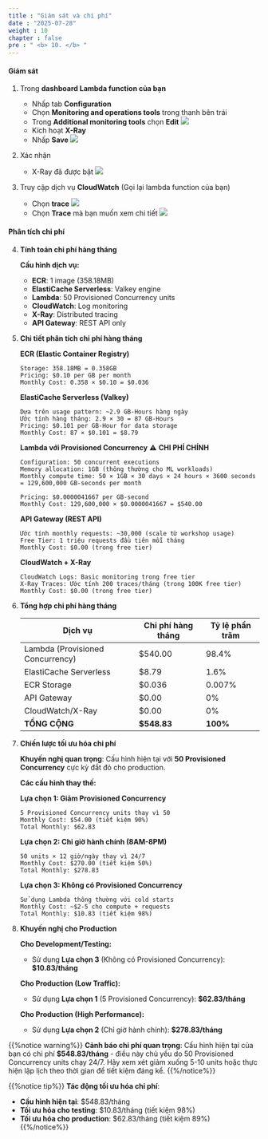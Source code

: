 ```yaml
---
title : "Giám sát và chi phí"
date : "2025-07-28" 
weight : 10
chapter : false
pre : " <b> 10. </b> "
---
```


#### Giám sát
1. Trong **dashboard Lambda function của bạn**
    - Nhấp tab **Configuration**
    - Chọn **Monitoring and operations tools** trong thanh bên trái
    - Trong **Additional monitoring tools** chọn **Edit**
    ![](/images/10.Monitoring-Pricing/1.png)
    - Kích hoạt **X-Ray**
    - Nhấp **Save**
    ![](/images/10.Monitoring-Pricing/4.png)

2. Xác nhận
    - X-Ray đã được bật
    ![](/images/10.Monitoring-Pricing/5.png)

3. Truy cập dịch vụ **CloudWatch** (Gọi lại lambda function của bạn)
    - Chọn **trace**
    ![](/images/10.Monitoring-Pricing/6.png)
    - Chọn **Trace** mà bạn muốn xem chi tiết
    ![](/images/10.Monitoring-Pricing/7.png)


#### Phân tích chi phí
4. **Tính toán chi phí hàng tháng**

   **Cấu hình dịch vụ:**
   - **ECR**: 1 image (358.18MB)
   - **ElastiCache Serverless**: Valkey engine 
   - **Lambda**: 50 Provisioned Concurrency units
   - **CloudWatch**: Log monitoring
   - **X-Ray**: Distributed tracing
   - **API Gateway**: REST API only

5. **Chi tiết phân tích chi phí hàng tháng**

   **ECR (Elastic Container Registry)**
   ```
   Storage: 358.18MB = 0.358GB
   Pricing: $0.10 per GB per month
   Monthly Cost: 0.358 × $0.10 = $0.036
   ```

   **ElastiCache Serverless (Valkey)**
   ```
   Dựa trên usage pattern: ~2.9 GB-Hours hàng ngày
   Ước tính hàng tháng: 2.9 × 30 = 87 GB-Hours
   Pricing: $0.101 per GB-Hour for data storage
   Monthly Cost: 87 × $0.101 = $8.79
   ```

   **Lambda với Provisioned Concurrency** ⚠️ **CHI PHÍ CHÍNH**
   ```
   Configuration: 50 concurrent executions
   Memory allocation: 1GB (thông thường cho ML workloads)
   Monthly compute time: 50 × 1GB × 30 days × 24 hours × 3600 seconds
   = 129,600,000 GB-seconds per month
   
   Pricing: $0.0000041667 per GB-second
   Monthly Cost: 129,600,000 × $0.0000041667 = $540.00
   ```

   **API Gateway (REST API)**
   ```
   Ước tính monthly requests: ~30,000 (scale từ workshop usage)
   Free Tier: 1 triệu requests đầu tiên mỗi tháng
   Monthly Cost: $0.00 (trong free tier)
   ```

   **CloudWatch + X-Ray**
   ```
   CloudWatch Logs: Basic monitoring trong free tier
   X-Ray Traces: Ước tính 200 traces/tháng (trong 100K free tier)
   Monthly Cost: $0.00 (trong free tier)
   ```

6. **Tổng hợp chi phí hàng tháng**

   | Dịch vụ | Chi phí hàng tháng | Tỷ lệ phần trăm |
   |---------|-------------|------------|
   | Lambda (Provisioned Concurrency) | $540.00 | 98.4% |
   | ElastiCache Serverless | $8.79 | 1.6% |
   | ECR Storage | $0.036 | 0.007% |
   | API Gateway | $0.00 | 0% |
   | CloudWatch/X-Ray | $0.00 | 0% |
   | **TỔNG CỘNG** | **$548.83** | **100%** |

7. **Chiến lược tối ưu hóa chi phí**

   **Khuyến nghị quan trọng**: Cấu hình hiện tại với **50 Provisioned Concurrency** cực kỳ đắt đỏ cho production.

   **Các cấu hình thay thế:**

   **Lựa chọn 1: Giảm Provisioned Concurrency**
   ```
   5 Provisioned Concurrency units thay vì 50
   Monthly Cost: $54.00 (tiết kiệm 90%)
   Total Monthly: $62.83
   ```

   **Lựa chọn 2: Chỉ giờ hành chính (8AM-8PM)**
   ```
   50 units × 12 giờ/ngày thay vì 24/7
   Monthly Cost: $270.00 (tiết kiệm 50%)
   Total Monthly: $278.83
   ```

   **Lựa chọn 3: Không có Provisioned Concurrency**
   ```
   Sử dụng Lambda thông thường với cold starts
   Monthly Cost: ~$2-5 cho compute + requests
   Total Monthly: $10.83 (tiết kiệm 98%)
   ```

8. **Khuyến nghị cho Production**

    **Cho Development/Testing:**
    - Sử dụng **Lựa chọn 3** (Không có Provisioned Concurrency): **$10.83/tháng**
    
    **Cho Production (Low Traffic):**
    - Sử dụng **Lựa chọn 1** (5 Provisioned Concurrency): **$62.83/tháng**
    
    **Cho Production (High Performance):**
    - Sử dụng **Lựa chọn 2** (Chỉ giờ hành chính): **$278.83/tháng**

{{%notice warning%}}
**Cảnh báo chi phí quan trọng**: Cấu hình hiện tại của bạn có chi phí **$548.83/tháng** - điều này chủ yếu do 50 Provisioned Concurrency units chạy 24/7. Hãy xem xét giảm xuống 5-10 units hoặc thực hiện lập lịch theo thời gian để tiết kiệm đáng kể.
{{%/notice%}}

{{%notice tip%}}
**Tác động tối ưu hóa chi phí**:
- **Cấu hình hiện tại**: $548.83/tháng
- **Tối ưu hóa cho testing**: $10.83/tháng (tiết kiệm 98%)
- **Tối ưu hóa cho production**: $62.83/tháng (tiết kiệm 89%)
{{%/notice%}}